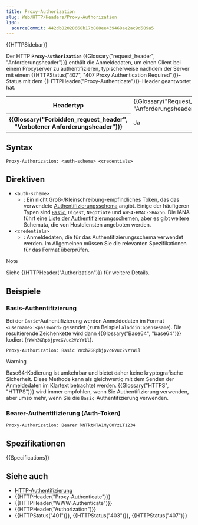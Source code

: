 ```yaml
---
title: Proxy-Authorization
slug: Web/HTTP/Headers/Proxy-Authorization
l10n:
  sourceCommit: 442db82028668b17b888ee439468ae2ac9d589a5
---
```


{{HTTPSidebar}}

Der HTTP **`Proxy-Authorization`** {{Glossary("request_header", "Anforderungsheader")}} enthält die Anmeldedaten, um einen Client bei einem Proxyserver zu authentifizieren, typischerweise nachdem der Server mit einem {{HTTPStatus("407", "407 Proxy Authentication Required")}}-Status mit dem {{HTTPHeader("Proxy-Authenticate")}}-Header geantwortet hat.

<table class="properties">
  <tbody>
    <tr>
      <th scope="row">Headertyp</th>
      <td>{{Glossary("Request_header", "Anforderungsheader")}}</td>
    </tr>
    <tr>
      <th scope="row">{{Glossary("Forbidden_request_header", "Verbotener Anforderungsheader")}}</th>
      <td>Ja</td>
    </tr>
  </tbody>
</table>

## Syntax

```http
Proxy-Authorization: <auth-scheme> <credentials>
```

## Direktiven

- `<auth-scheme>`
  - : Ein nicht Groß-/Kleinschreibung-empfindliches Token, das das verwendete [Authentifizierungsschema](/de/docs/Web/HTTP/Authentication#authentication_schemes) angibt.
    Einige der häufigeren Typen sind [`Basic`](/de/docs/Web/HTTP/Authentication#basic_authentication_scheme), `Digest`, `Negotiate` und `AWS4-HMAC-SHA256`.
    Die IANA führt eine [Liste der Authentifizierungsschemen](https://www.iana.org/assignments/http-authschemes/http-authschemes.xhtml), aber es gibt weitere Schemata, die von Hostdiensten angeboten werden.
- `<credentials>`
  - : Anmeldedaten, die für das Authentifizierungsschema verwendet werden.
    Im Allgemeinen müssen Sie die relevanten Spezifikationen für das Format überprüfen.

> [!NOTE]
> Siehe {{HTTPHeader("Authorization")}} für weitere Details.

## Beispiele

### Basis-Authentifizierung

Bei der `Basic`-Authentifizierung werden Anmeldedaten im Format `<username>:<password>` gesendet (zum Beispiel `aladdin:opensesame`).
Die resultierende Zeichenkette wird dann {{Glossary("Base64", "base64")}} kodiert (`YWxhZGRpbjpvcGVuc2VzYW1l`).

```http
Proxy-Authorization: Basic YWxhZGRpbjpvcGVuc2VzYW1l
```

> [!WARNING]
> Base64-Kodierung ist umkehrbar und bietet daher keine kryptografische Sicherheit.
> Diese Methode kann als gleichwertig mit dem Senden der Anmeldedaten im Klartext betrachtet werden.
> {{Glossary("HTTPS", "HTTPS")}} wird immer empfohlen, wenn Sie Authentifizierung verwenden, aber umso mehr, wenn Sie die `Basic`-Authentifizierung verwenden.

### Bearer-Authentifizierung (Auth-Token)

```http
Proxy-Authorization: Bearer kNTktNTA1My00YzLT1234
```

## Spezifikationen

{{Specifications}}

## Siehe auch

- [HTTP-Authentifizierung](/de/docs/Web/HTTP/Authentication)
- {{HTTPHeader("Proxy-Authenticate")}}
- {{HTTPHeader("WWW-Authenticate")}}
- {{HTTPHeader("Authorization")}}
- {{HTTPStatus("401")}}, {{HTTPStatus("403")}}, {{HTTPStatus("407")}}
